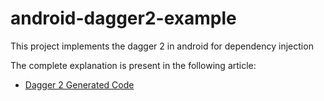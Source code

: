 # android-dagger2-example
This project implements the dagger 2 in android for dependency injection

The complete explanation is present in the following article:
- [Dagger 2 Generated Code](https://medium.com/mindorks/dagger-2-generated-code-9def1bebc44b)


